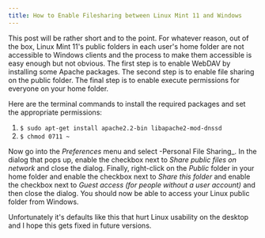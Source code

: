 ```yaml
---
title: How to Enable Filesharing between Linux Mint 11 and Windows
---
```

This post will be rather short and to the point. For whatever reason, out of the box, Linux Mint 11's public folders in each user's home folder are not accessible to Windows clients and the process to make them accessible is easy enough but not obvious. The first step is to enable WebDAV by installing some Apache packages. The second step is to enable file sharing on the public folder. The final step is to enable execute permissions for everyone on your home folder.

Here are the terminal commands to install the required packages and set the appropriate permissions:

1. `$ sudo apt-get install apache2.2-bin libapache2-mod-dnssd`
2. `$ chmod 0711 ~`

Now go into the _Preferences_ menu and select -Personal File Sharing_. In the dialog that pops up, enable the checkbox next to _Share public files on network_ and close the dialog. Finally, right-click on the _Public_ folder in your home folder and enable the checkbox next to _Share this folder_ and enable the checkbox next to _Guest access (for people without a user account)_ and then close the dialog. You should now be able to access your Linux public folder from Windows.

Unfortunately it's defaults like this that hurt Linux usability on the desktop and I hope this gets fixed in future versions.
